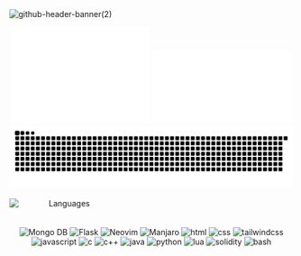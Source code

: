 <img width="1700" height="460" alt="github-header-banner(2)" src="https://github.com/user-attachments/assets/ee3bee68-d5e7-4edb-a2c5-8ca9ff45d79d" />
<p align="center">
  <img src="./github-metrics.svg" width="49%">
  <a href="https://github.com/Reon23?tab=repositories" align="center" >
    <img src="./metrics.plugin.repositories.pinned.svg" width="49%">
  </a>
  <br>
  <picture>
    <source media="(prefers-color-scheme: dark)" srcset="dist/github-snake-dark.svg" />
    <source media="(prefers-color-scheme: light)" srcset="dist/github-snake.svg" />
    <img alt="github-snake" src="dist/github-snake.svg"/>
  </picture>
  <br>
  <br>
  <span align="center">
    <a href="https://github.com/Reon23?tab=repositories">
      <img width="39%" src="https://github-readme-stats.vercel.app/api/top-langs/?username=Reon23&theme=transparent&hide_border=true&layout=compact&langs_count=12&locale=en&custom_title=Stack:" alt="Languages" align="left"/>
    </a>
    <span>
      <br>
      <br>
      <br>
      <img src="https://img.shields.io/badge/MongoDB-%234ea94b.svg?style=for-the-badge&logo=mongodb&logoColor=white" alt="Mongo DB" />
      <img src="https://img.shields.io/badge/flask-%23000.svg?style=for-the-badge&logo=flask&logoColor=white" alt="Flask" />
      <img src="https://img.shields.io/badge/NeoVim-%2357A143.svg?&style=for-the-badge&logo=neovim&logoColor=white" alt="Neovim" />
      <img src="https://img.shields.io/badge/Manjaro-35BF5C?style=for-the-badge&logo=Manjaro&logoColor=white" alt="Manjaro" />
      <img src="https://img.shields.io/badge/html5-%23E34F26.svg?style=for-the-badge&logo=html5&logoColor=white" alt="html" />
      <img src="https://img.shields.io/badge/css3-%231572B6.svg?style=for-the-badge&logo=css3&logoColor=white" alt="css" />
      <img src="https://img.shields.io/badge/tailwindcss-%2338B2AC.svg?style=for-the-badge&logo=tailwind-css&logoColor=white" alt="tailwindcss" />
      <img src="https://img.shields.io/badge/javascript-%23323330.svg?style=for-the-badge&logo=javascript&logoColor=%23F7DF1E" alt="javascript" />
      <img src="https://img.shields.io/badge/c-%2300599C.svg?style=for-the-badge&logo=c&logoColor=white" alt="c" />
      <img src="https://img.shields.io/badge/c++-%2300599C.svg?style=for-the-badge&logo=c%2B%2B&logoColor=white" alt="c++" />
      <img src="https://img.shields.io/badge/java-%23ED8B00.svg?style=for-the-badge&logo=openjdk&logoColor=white" alt="java" />
      <img src="https://img.shields.io/badge/python-3670A0?style=for-the-badge&logo=python&logoColor=ffdd54" alt="python" />
      <img src="https://img.shields.io/badge/lua-%232C2D72.svg?style=for-the-badge&logo=lua&logoColor=white" alt="lua" />
      <img src="https://img.shields.io/badge/Solidity-%23363636.svg?style=for-the-badge&logo=solidity&logoColor=white" alt="solidity" />
      <img src="https://img.shields.io/badge/bash_script-%23121011.svg?style=for-the-badge&logo=gnu-bash&logoColor=white" alt="bash" />
    </span>
  </span>
</p>

